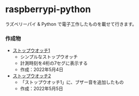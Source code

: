 # raspberrypi-python
ラズベリーパイ &amp; Python で電子工作したものを載せて行きます。

### 作成物
- [ストップウオッチ1](https://github.com/cloud8high/raspberrypi-python/tree/main/stopwatch-1)
    - シンプルなストップウオッチ
    - 計測時刻を4桁の7セグに表示する
    - 作成：2022年5月4日
- [ストップウオッチ2](https://github.com/cloud8high/raspberrypi-python/tree/main/stopwatch-2)
    - 「ストップウオッチ1」に、ブザー音を追加したもの
    - 作成：2022年5月5日